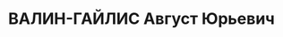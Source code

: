 ---
title: ВАЛИН-ГАЙЛИС Август Юрьевич
description: "Род. в 1895, Латвия, Рижский уезд, с. Мюльгратен, латыш, обр.: высшее,\
  \ учился в Военной академии РККА (1921-1922), окончил Военную академию РККА (1923),\
  \ член ВКП(б) с 1917. Проживал: г. Москва, ул. Плющиха, 13 - 5. С 1918-го в РККА,\
  \ помощник заведующего разведкой 4-й армии на Украине (1920-1921), заведующий сектором\
  \ 3-го отдела Разведуправления Штаба РККА. военный советник Компартии Германии (1922-1923),\
  \ 1923-1926 нелегальная работа в Латвии, 1926-1927 секретарь Китайской комиссии\
  \ ПБ ЦК ВКП(б), 1926-1930 помощник начальника, заместитель начальника 4-го отдела\
  \ Разведуправления РККА, 1930-1931 военный советник ЦК КП Китая, 1931-1932 помощник\
  \ начальника 2-го отдела Разведуправления РККА, 1932-1937 начальник разведотдела\
  \ ОКДВА, апрель-июнь 1937 начальник 2-го отдела Разведывательного управления РККА,\
  \ комбриг (36) \n  Арестован 26.07.1937. Обв.: измена Родине и участие в к.-р. тер.организации.\
  \ Приговор: ВК ВС СССР, 26.10.1937 – ВМН. Расстрелян 26.10.1937. \n  Реабилитирован\
  \ ВК ВС СССР 01.06.1957"
---